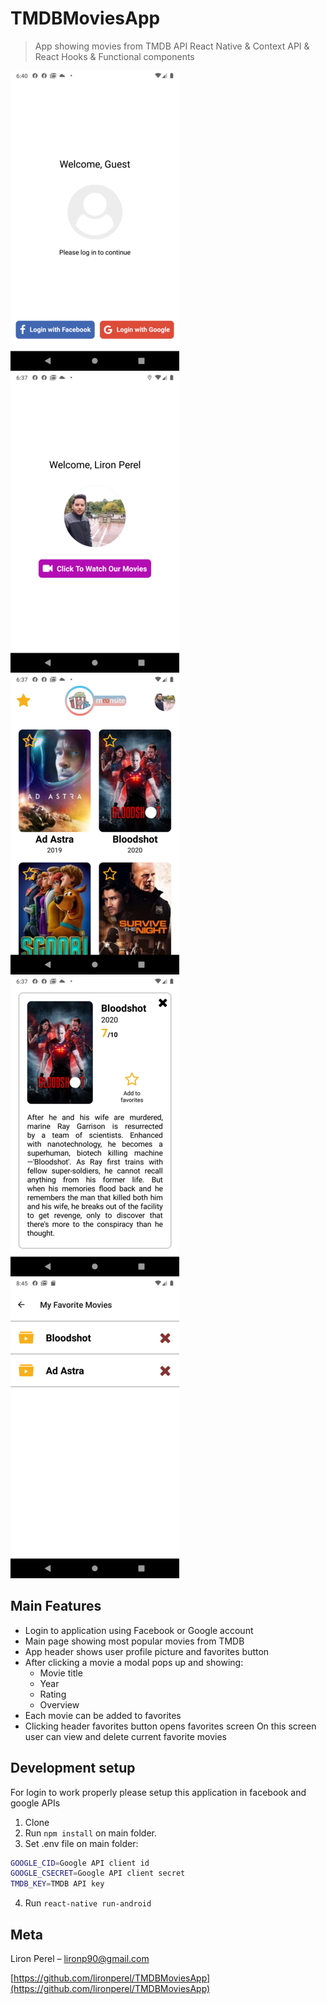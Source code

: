 # TMDBMoviesApp
> App showing movies from TMDB API
> React Native & Context API & React Hooks & Functional components

![](Screenshot1.png)
![](Screenshot2.png)
![](Screenshot3.png)
![](Screenshot4.png)
![](Screenshot5.png)

## Main Features
* Login to application using Facebook or Google account
* Main page showing most popular movies from TMDB
* App header shows user profile picture and favorites button
* After clicking a movie a modal pops up and showing:
  * Movie title
  * Year
  * Rating
  * Overview
* Each movie can be added to favorites
* Clicking header favorites button opens favorites screen
  On this screen user can view and delete current favorite movies

## Development setup

For login to work properly please setup this application in facebook and google APIs

1. Clone
2. Run `npm install` on main folder.
3. Set .env file on main folder:
```sh
GOOGLE_CID=Google API client id
GOOGLE_CSECRET=Google API client secret
TMDB_KEY=TMDB API key
```
4. Run `react-native run-android`

## Meta

Liron Perel – lironp90@gmail.com

[https://github.com/lironperel/TMDBMoviesApp](https://github.com/lironperel/TMDBMoviesApp)
